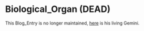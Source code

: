 # Biological_Organ (DEAD)

This Blog_Entry is no longer maintained, [here](40100000.md) is his living Gemini.
